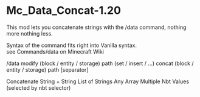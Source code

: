 # Mc_Data_Concat-1.20

This mod lets you concatenate strings with the /data command, nothing more nothing less.

Syntax of the command fits right into Vanilla syntax. see Commands/data on Minecraft Wiki

/data modify (block / entity / storage) path (set / insert / ...) concat (block / entity / storage) path [separator]

Concatenate
String + String
List of Strings
Any Array
Multiple Nbt Values (selected by nbt selector)
 
